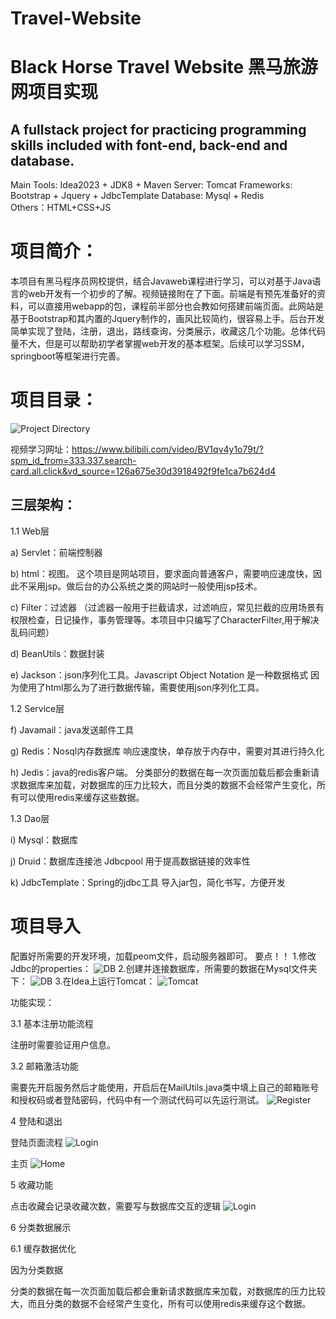 # Travel-Website
# Black Horse Travel Website 黑马旅游网项目实现

## A fullstack project for practicing programming skills included with font-end, back-end and database.

Main Tools: Idea2023 + JDK8 + Maven
Server: Tomcat 
Frameworks: Bootstrap + Jquery + JdbcTemplate
Database: Mysql + Redis  
Others：HTML+CSS+JS

# 项目简介：
本项目有黑马程序员网校提供，结合Javaweb课程进行学习，可以对基于Java语言的web开发有一个初步的了解。视频链接附在了下面。前端是有预先准备好的资料，可以直接用webapp的包，课程前半部分也会教如何搭建前端页面。此网站是基于Bootstrap和其内置的Jquery制作的，画风比较简约，很容易上手。后台开发简单实现了登陆，注册，退出，路线查询，分类展示，收藏这几个功能。总体代码量不大，但是可以帮助初学者掌握web开发的基本框架。后续可以学习SSM，springboot等框架进行完善。

# 项目目录：
 ![Project Directory](https://drive.google.com/file/d/1IZNZyaXRPnuo2l6b6N_rILMb2eUJUWUl/view?usp=share_link)

视频学习网址：https://www.bilibili.com/video/BV1qv4y1o79t/?spm_id_from=333.337.search-card.all.click&vd_source=126a675e30d3918492f9fe1ca7b624d4

## 三层架构：
1.1 Web层

a) Servlet：前端控制器

b) html：视图。 这个项目是网站项目，要求面向普通客户，需要响应速度快，因此不采用jsp。做后台的办公系统之类的网站时一般使用jsp技术。

c) Filter：过滤器 （过滤器一般用于拦截请求，过滤响应，常见拦截的应用场景有权限检查，日记操作，事务管理等。本项目中只编写了CharacterFilter,用于解决乱码问题）

d) BeanUtils：数据封装

e) Jackson：json序列化工具。Javascript Object Notation 是一种数据格式 因为使用了html那么为了进行数据传输，需要使用json序列化工具。


1.2 Service层

f) Javamail：java发送邮件工具

g) Redis：Nosql内存数据库 响应速度快，单存放于内存中，需要对其进行持久化

h) Jedis：java的redis客户端。 分类部分的数据在每一次页面加载后都会重新请求数据库来加载，对数据库的压力比较大，而且分类的数据不会经常产生变化，所有可以使用redis来缓存这些数据。


1.3 Dao层

i) Mysql：数据库

j) Druid：数据库连接池 Jdbcpool 用于提高数据链接的效率性

k) JdbcTemplate：Spring的jdbc工具 导入jar包，简化书写，方便开发

# 项目导入
配置好所需要的开发环境，加载peom文件，启动服务器即可。
要点！！
1.修改Jdbc的properties：
![DB](https://drive.google.com/file/d/1lZOm39xGXndQwMvzoDnRQ8-6PESA5sbA/view?usp=share_link)
2.创建并连接数据库，所需要的数据在Mysql文件夹下：
 ![DB](https://drive.google.com/file/d/1P4_OENG6cBjU25Sk5cH3crDZCY8FlA7j/view?usp=share_link)
3.在Idea上运行Tomcat：
 ![Tomcat](https://drive.google.com/file/d/1DtYchMYyjRqLujnPGjNG5XtMULAr1Joe/view?usp=share_link)


功能实现：

3.1 基本注册功能流程

 注册时需要验证用户信息。

 3.2 邮箱激活功能

 需要先开启服务然后才能使用，开启后在MailUtils.java类中填上自己的邮箱账号和授权码或者登陆密码，代码中有一个测试代码可以先运行测试。 
 ![Register](https://drive.google.com/file/d/1Fx2a1kuhZAT92GitpPRgTcag-GUrqCf6/view?usp=share_link)


4 登陆和退出

登陆页面流程
![Login](https://drive.google.com/file/d/1Fmk5ggMKgt6NxOdTJTX588NDv-dF9VPl/view?usp=share_link)

主页
![Home](https://drive.google.com/file/d/1D6_m9X-V9Vh2_NNHeIaKvdgJjjJVVM4w/view?usp=share_link)

5 收藏功能

点击收藏会记录收藏次数，需要写与数据库交互的逻辑
![Login](https://drive.google.com/file/d/1uYYDjs3pyF2a-RXxKCXmdi_vnBMHPVLN/view?usp=share_link)

 
6 分类数据展示

 6.1 缓存数据优化

因为分类数据

分类的数据在每一次页面加载后都会重新请求数据库来加载，对数据库的压力比较大，而且分类的数据不会经常产生变化，所有可以使用redis来缓存这个数据。
